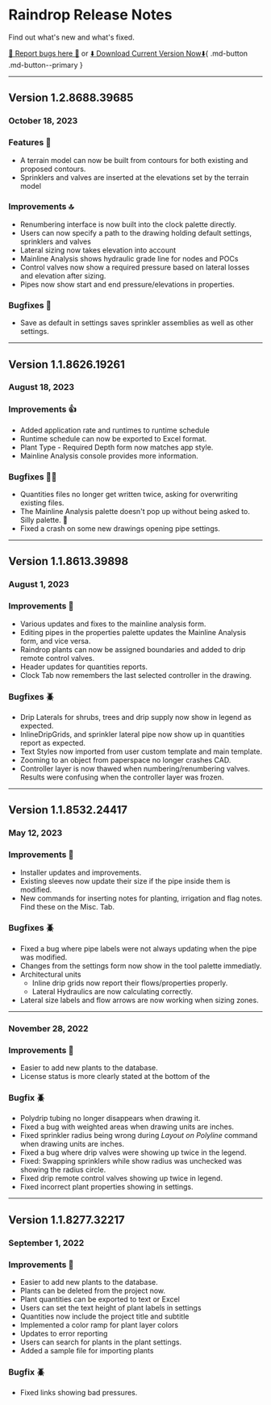 # Raindrop Release Notes

Find out what's new and what's fixed.

[🦟 Report bugs here 🚨](https://www.raindropirrigationsoftware.com/feedback/) or 
[ ⬇️ Download Current Version Now⬇️](https://updates.raindropirrigationsoftware.com/Raindrop_Setup.exe){ .md-button .md-button--primary }

---
## Version 1.2.8688.39685
### October 18, 2023

### Features 🌄
- A terrain model can now be built from contours for both existing and proposed contours.
- Sprinklers and valves are inserted at the elevations set by the terrain model
### Improvements 🔝
- Renumbering interface is now built into the clock palette directly.
- Users can now specify a path to the drawing holding default settings, sprinklers and valves
- Lateral sizing now takes elevation into account
- Mainline Analysis shows  hydraulic grade line for nodes and POCs
- Control valves now show a required pressure based on lateral losses and elevation after sizing.
- Pipes now show start and end pressure/elevations in properties.

### Bugfixes 🐛
- Save as default in settings saves sprinkler assemblies as well as other settings.
---
## Version 1.1.8626.19261
### August 18, 2023

### Improvements 👍
- Added application rate and runtimes to runtime schedule
- Runtime schedule can now be exported to Excel format. 
- Plant Type - Required Depth form now matches app style.
- Mainline Analysis console provides more information.


### Bugfixes 🐛🐛
- Quantities files no longer get written twice, asking for overwriting existing files.
- The Mainline Analysis palette doesn't pop up without being asked to. Silly palette. 🤡
- Fixed a crash on some new drawings opening pipe settings.
---
## Version 1.1.8613.39898
### August 1, 2023

### Improvements 🙌
- Various updates and fixes to the mainline analysis form.
- Editing pipes in the properties palette updates the Mainline Analysis form, and vice versa.
- Raindrop plants can now be  assigned boundaries and added to drip remote control valves.
- Header updates for quantities reports.
- Clock Tab now remembers the last selected controller in the drawing.


### Bugfixes 🪲
- Drip Laterals for shrubs, trees and drip supply now show in legend as expected.
- InlineDripGrids, and sprinkler lateral pipe  now show up in quantities report as expected.
- Text Styles now imported from user custom template and main template.
- Zooming to an object from paperspace no longer crashes CAD.
- Controller layer is now thawed when numbering/renumbering valves. Results were confusing when the controller layer was frozen.

---
## Version 1.1.8532.24417
### May 12, 2023

### Improvements 🙌
- Installer updates and improvements.
- Existing sleeves now update their size if the pipe inside them is modified.
- New commands for inserting notes for planting, irrigation and flag notes. Find these on the Misc. Tab.


### Bugfixes 🪲
- Fixed a bug where pipe labels were not always updating when the pipe was modified.
- Changes from the settings form now show in the tool palette immediatly.
- Architectural units
	- Inline drip grids now report their flows/properties properly.
	- Lateral Hydraulics are now calculating correctly.
- Lateral size labels and flow arrows are now working when sizing zones.

--- 
### November 28, 2022

### Improvements 🙌
- Easier to add new plants to the database.
- License status is more clearly stated at the bottom of the 


### Bugfix 🪲
- Polydrip tubing no longer disappears when drawing it.
- Fixed a bug with weighted areas when drawing units are inches.
- Fixed sprinkler radius being wrong during *Layout on Polyline* command when drawing units are inches.
- Fixed a bug where drip valves were showing up twice in the legend.
- Fixed: Swapping sprinklers while show radius was unchecked was showing the radius circle.
- Fixed drip remote control valves showing up twice in legend.
- Fixed incorrect plant properties showing in settings.

- ---
## Version 1.1.8277.32217
### September 1, 2022

### Improvements 🙌
- Easier to add new plants to the database.
- Plants can be deleted from the project now.
- Plant quantities can be exported to text or Excel
- Users can set the text height of plant labels in settings
- Quantities now include the project title and subtitle
- Implemented a color ramp for plant layer colors
- Updates to error reporting
- Users can search for plants in the plant settings.
- Added a sample file for importing  plants

### Bugfix 🪲
- Fixed links showing bad pressures.
